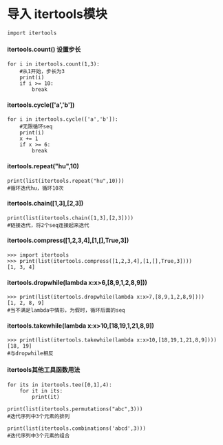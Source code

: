 # 导入 itertools模块
    import itertools

#### itertools.count() 设置步长
```
for i in itertools.count(1,3):
    #从1开始，步长为3
    print(i)
    if i >= 10:
        break
```
#### itertools.cycle(['a','b'])
```
for i in itertools.cycle(['a','b']):
    #无限循环seq
    print(i)
    x += 1
    if x >= 6:
        break
```

#### itertools.repeat("hu",10)
```
print(list(itertools.repeat("hu",10)))
#循环迭代hu，循环10次
```

#### itertools.chain([1,3],[2,3])
```
print(list(itertools.chain([1,3],[2,3])))
#链接迭代，将2个seq连接起来迭代
```

#### itertools.compress([1,2,3,4],[1,[],True,3])
```
>>> import itertools
>>> print(list(itertools.compress([1,2,3,4],[1,[],True,3])))
[1, 3, 4]
```
#### itertools.dropwhile(lambda x:x>6,[8,9,1,2,8,9]))
```
>>> print(list(itertools.dropwhile(lambda x:x>7,[8,9,1,2,8,9])))
[1, 2, 8, 9]
#当不满足lambda中情形，为假时，循环后面的seq
```
#### itertools.takewhile(lambda x:x>10,[18,19,1,21,8,9])

```
>>> print(list(itertools.takewhile(lambda x:x>10,[18,19,1,21,8,9])))
[18, 19]
#与dropwhile相反
```

#### itertools其他工具函数用法
```
for its in itertools.tee([0,1],4):
    for it in its:
        print(it)

print(list(itertools.permutations("abc",3)))
#迭代序列中3个元素的排列

print(list(itertools.combinations('abcd',3)))
#迭代序列中3个元素的组合

```


